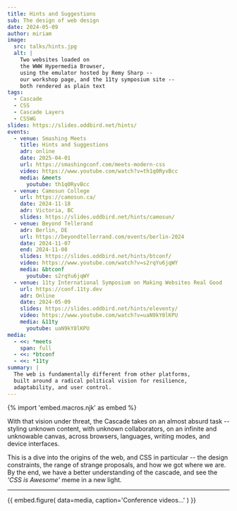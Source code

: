 ```yaml
---
title: Hints and Suggestions
sub: The design of web design
date: 2024-05-09
author: miriam
image:
  src: talks/hints.jpg
  alt: |
    Two websites loaded on
    the WWW Hypermedia Browser,
    using the emulator hosted by Remy Sharp --
    our workshop page, and the 11ty symposium site --
    both rendered as plain text
tags:
  - Cascade
  - CSS
  - Cascade Layers
  - CSSWG
slides: https://slides.oddbird.net/hints/
events:
  - venue: Smashing Meets
    title: Hints and Suggestions
    adr: online
    date: 2025-04-01
    url: https://smashingconf.com/meets-modern-css
    video: https://www.youtube.com/watch?v=th1q0RyvBcc
    media: &meets
      youtube: th1q0RyvBcc
  - venue: Camosun College
    url: https://camosun.ca/
    date: 2024-11-18
    adr: Victoria, BC
    slides: https://slides.oddbird.net/hints/camosun/
  - venue: Beyond Tellerand
    adr: Berlin, DE
    url: https://beyondtellerrand.com/events/berlin-2024
    date: 2024-11-07
    end: 2024-11-08
    slides: https://slides.oddbird.net/hints/btconf/
    video: https://www.youtube.com/watch?v=s2rqYu6jqWY
    media: &btconf
      youtube: s2rqYu6jqWY
  - venue: 11ty International Symposium on Making Websites Real Good
    url: https://conf.11ty.dev
    adr: Online
    date: 2024-05-09
    slides: https://slides.oddbird.net/hints/eleventy/
    video: https://www.youtube.com/watch?v=uaN9kY8lKPU
    media: &11ty
      youtube: uaN9kY8lKPU
media:
  - <<: *meets
    span: full
  - <<: *btconf
  - <<: *11ty
summary: |
  The web is fundamentally different from other platforms,
  built around a radical political vision for resilience,
  adaptability, and user control.
---
```


{% import 'embed.macros.njk' as embed %}

With that vision under threat,
the Cascade takes on an almost absurd task --
styling unknown content,
with unknown collaborators,
on an infinite and unknowable canvas,
across browsers,
languages, writing modes, and device interfaces.

This is a dive into the origins of the web,
and CSS in particular --
the design constraints,
the range of strange proposals,
and how we got where we are.
By the end,
we have a better understanding of the cascade,
and see the _'CSS is Awesome'_ meme in a new light.

------

{{ embed.figure(
  data=media,
  caption='Conference videos...'
) }}
